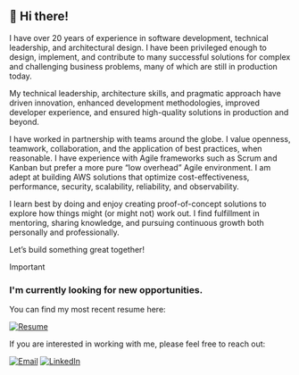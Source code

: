 ## :wave: Hi there!

I have over 20 years of experience in software development, technical leadership, and architectural design. I have been privileged enough to design, implement, and contribute to many successful solutions for complex and challenging business problems, many of which are still in production today.

My technical leadership, architecture skills, and pragmatic approach have driven innovation, enhanced development methodologies, improved developer experience, and ensured high-quality solutions in production and beyond.

I have worked in partnership with teams around the globe. I value openness, teamwork, collaboration, and the application of best practices, when reasonable. I have experience with Agile frameworks such as Scrum and Kanban but prefer a more pure “low overhead” Agile environment. I am adept at building AWS solutions that optimize cost-effectiveness, performance, security, scalability, reliability, and observability.

I learn best by doing and enjoy creating proof-of-concept solutions to explore how things might (or might not) work out. I find fulfillment in mentoring, sharing knowledge, and pursuing continuous growth both personally and professionally.

Let’s build something great together!

> [!IMPORTANT]  
> ### I'm currently looking for new opportunities.
>
> You can find my most recent resume here:
>
> [![Resume](https://img.shields.io/badge/Resume-00A86B?style=flat&logo=readme&logoColor=white)](https://abmetz.github.io/resume)
>
> If you are interested in working with me, please feel free to reach out:
>
> [![Email](https://img.shields.io/badge/Gmail-EA4335?style=flat&logo=gmail&logoColor=white)](mailto:abmetz@gmail.com) [![LinkedIn](https://img.shields.io/badge/LinkedIn-0A66C2?style=flat&logo=linkedin&logoColor=white)](https://www.linkedin.com/in/andrew-metzger)
